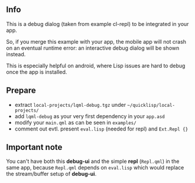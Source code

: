 
Info
----

This is a debug dialog (taken from example cl-repl) to be integrated in your
app.

So, if you merge this example with your app, the mobile app will not crash on
an eventual runtime error: an interactive debug dialog will be shown instead.

This is especially helpful on android, where Lisp issues are hard to debug once
the app is installed.


Prepare
-------

* extract `local-projects/lqml-debug.tgz` under `~/quicklisp/local-projects/`
* add `lqml-debug` as your very first dependency in your `app.asd`
* modify your `main.qml` as can be seen in `examples/`
* comment out evtl. present `eval.lisp` (needed for repl) and `Ext.Repl {}`


Important note
--------------

You can't have both this **debug-ui** and the simple **repl** (`Repl.qml`) in
the same app, because `Repl.qml` depends on `eval.lisp` which would replace
the stream/buffer setup of **debug-ui**.
